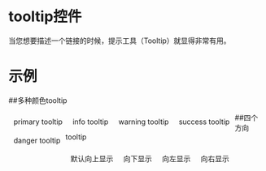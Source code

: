 # tooltip控件

当您想要描述一个链接的时候，提示工具（Tooltip）就显得非常有用。


# 示例

##多种颜色tooltip
<div class="example-content ex-hide"><style> #example3,#example2{
    margin: 10px;
    float: left;
}
#example2 .tooltip,#example3 .tooltip{
	position: relative;
}
</style></div>
<div class="example-content"><div id='example3'>
    <div class="tooltip tooltip-primary top active" role="tooltip">
        <div class="tooltip-arrow"></div>
        <div class="tooltip-inner">primary tooltip</div>
    </div>
</div>
<div id='example3'>
    <div class="tooltip tooltip-info top active" role="tooltip">
        <div class="tooltip-arrow"></div>
        <div class="tooltip-inner">info tooltip</div>
    </div>
</div>
<div id='example3'>
    <div class="tooltip tooltip-warning top active" role="tooltip">
        <div class="tooltip-arrow"></div>
        <div class="tooltip-inner">warning tooltip</div>
    </div>
</div>
<div id='example3'>
    <div class="tooltip tooltip-success top active" role="tooltip">
        <div class="tooltip-arrow"></div>
        <div class="tooltip-inner">success tooltip</div>
    </div>
</div>
<div id='example3'>
    <div class="tooltip tooltip-danger top active" role="tooltip" >
        <div class="tooltip-arrow"></div>
        <div class="tooltip-inner">danger tooltip</div>
    </div>
</div></div>

##四个方向tooltip 

<div class="example-content ex-hide"><style> #example3,#example2{
    margin: 10px;
    float: left;
}
#example2 .tooltip,#example3 .tooltip{
	position: relative;
}
</style></div>
<div class="example-content"><div id='example2'>
    <div class="tooltip top active" role="tooltip" >
      <div class="tooltip-arrow"></div>
      <div class="tooltip-inner">默认向上显示</div>
  </div>
</div>
<div id='example2'>
  <div class="tooltip bottom active" role="tooltip">
      <div class="tooltip-arrow"></div>
      <div class="tooltip-inner">向下显示</div>
  </div>
</div>
<div id='example2'>
  <div class="tooltip left active" role="tooltip">
      <div class="tooltip-arrow"></div>
      <div class="tooltip-inner">向左显示</div>
  </div>
</div>
<div id='example2'>
  <div class="tooltip right active" role="tooltip">
      <div class="tooltip-arrow"></div>
      <div class="tooltip-inner">向右显示</div>
  </div>
</div></div>



